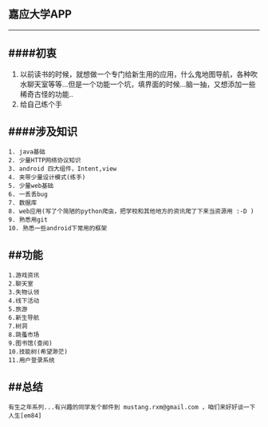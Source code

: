 ## 嘉应大学APP
 --------------
####初衷
  -------------------
  1. 以前读书的时候，就想做一个专门给新生用的应用，什么鬼地图导航，各种吹水聊天室等等...但是一个功能一个坑，填界面的时候...脑一抽，又想添加一些稀奇古怪的功能..
  2. 给自己练个手
  
####**涉及知识**
  -------------------
    1. java基础
    2. 少量HTTP网络协议知识
    3. android 四大组件，Intent,view
    4. 夹带少量设计模式(练手)
    5. 少量web基础
    6. 一丢丢bug
    7. 数据库
    8. web应用(写了个简陋的python爬虫，把学校和其他地方的资讯爬了下来当资源用 :-D )
    9. 熟悉用git
    10. 熟悉一些android下常用的框架
  
##**功能**
  -------------------
  
    1.游戏资讯
    2.聊天室
    3.失物认领
    4.线下活动
    5.旅游
    6.新生导航
    7.树洞
    8.跳蚤市场
    9.图书馆(查阅)
    10.技能树(希望渺茫)
    11.用户登录系统

##总结
  -------------------
    有生之年系列...有兴趣的同学发个邮件到 mustang.rxm@gmail.com ，咱们来好好谈一下人生[em84]
